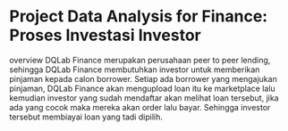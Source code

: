 # Project Data Analysis for Finance: Proses Investasi Investor


overview
DQLab Finance merupakan perusahaan peer to peer lending, sehingga DQLab Finance membutuhkan investor untuk memberikan pinjaman kepada calon borrower.
Setiap ada borrower yang mengajukan pinjaman, DQLab Finance akan mengupload loan itu ke marketplace lalu kemudian investor yang sudah mendaftar akan melihat loan tersebut, jika ada yang cocok maka mereka akan order lalu bayar. Sehingga investor tersebut membiayai loan yang tadi dipilih.
